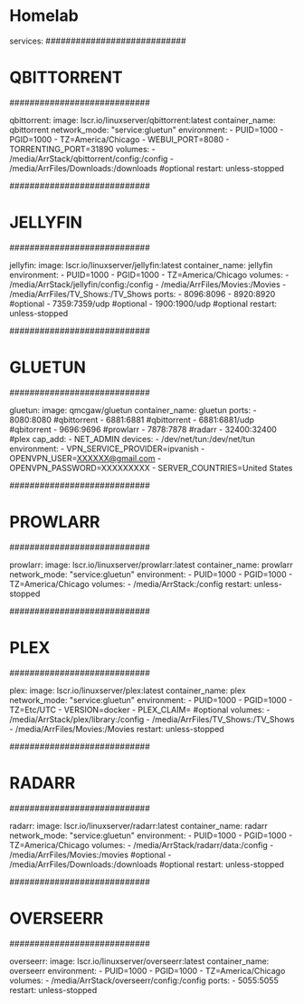 # Homelab

services:
############################
# QBITTORRENT
############################

  qbittorrent:
    image: lscr.io/linuxserver/qbittorrent:latest
    container_name: qbittorrent
    network_mode: "service:gluetun"
    environment:
      - PUID=1000
      - PGID=1000
      - TZ=America/Chicago
      - WEBUI_PORT=8080
      - TORRENTING_PORT=31890
    volumes:
      - /media/ArrStack/qbittorrent/config:/config
      - /media/ArrFiles/Downloads:/downloads #optional
    restart: unless-stopped

############################
# JELLYFIN
############################

  jellyfin:
    image: lscr.io/linuxserver/jellyfin:latest
    container_name: jellyfin
    environment:
      - PUID=1000
      - PGID=1000
      - TZ=America/Chicago
    volumes:
      - /media/ArrStack/jellyfin/config:/config
      - /media/ArrFiles/Movies:/Movies
      - /media/ArrFiles/TV_Shows:/TV_Shows
    ports:
      - 8096:8096
      - 8920:8920 #optional
      - 7359:7359/udp #optional
      - 1900:1900/udp #optional
    restart: unless-stopped

############################
# GLUETUN
############################

  gluetun:
    image: qmcgaw/gluetun
    container_name: gluetun
    ports:
      - 8080:8080 #qbittorrent
      - 6881:6881 #qbittorrent
      - 6881:6881/udp #qbitorrent
      - 9696:9696 #prowlarr
      - 7878:7878 #radarr
      - 32400:32400 #plex
    cap_add:
      - NET_ADMIN
    devices:
      - /dev/net/tun:/dev/net/tun
    environment:
      - VPN_SERVICE_PROVIDER=ipvanish
      - OPENVPN_USER=XXXXXX@gmail.com
      - OPENVPN_PASSWORD=XXXXXXXXX
      - SERVER_COUNTRIES=United States

############################
# PROWLARR
############################

  prowlarr:
    image: lscr.io/linuxserver/prowlarr:latest
    container_name: prowlarr
    network_mode: "service:gluetun"
    environment:
      - PUID=1000
      - PGID=1000
      - TZ=America/Chicago
    volumes:
      - /media/ArrStack:/config
    restart: unless-stopped

############################
# PLEX
############################

  plex:
    image: lscr.io/linuxserver/plex:latest
    container_name: plex
    network_mode: "service:gluetun"
    environment:
      - PUID=1000
      - PGID=1000
      - TZ=Etc/UTC
      - VERSION=docker
      - PLEX_CLAIM= #optional
    volumes:
      - /media/ArrStack/plex/library:/config
      - /media/ArrFiles/TV_Shows:/TV_Shows
      - /media/ArrFiles/Movies:/Movies
    restart: unless-stopped

############################
# RADARR
############################

  radarr:
    image: lscr.io/linuxserver/radarr:latest
    container_name: radarr
    network_mode: "service:gluetun"
    environment:
      - PUID=1000
      - PGID=1000
      - TZ=America/Chicago
    volumes:
      - /media/ArrStack/radarr/data:/config
      - /media/ArrFiles/Movies:/movies #optional
      - /media/ArrFiles/Downloads:/downloads #optional
    restart: unless-stopped

############################
# OVERSEERR
############################

  overseerr:
    image: lscr.io/linuxserver/overseerr:latest
    container_name: overseerr
    environment:
      - PUID=1000
      - PGID=1000
      - TZ=America/Chicago
    volumes:
      - /media/ArrStack/overseerr/config:/config
    ports:
      - 5055:5055
    restart: unless-stopped
